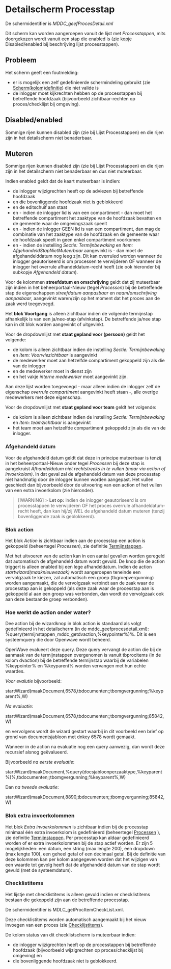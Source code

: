 # Detailscherm Processtap

De schermidentifier is _MDDC_geefProcesDetail.xml_

Dit scherm kan worden aangeroepen vanuit de lijst met _Processtappen_, mits doorgekozen wordt vanuit een stap die enabled is (zie kopje Disabled/enabled bij beschrijving lijst processtappen).

## Probleem

Het scherm geeft een foutmelding:

- er is mogelijk een zelf gedefinieerde schermindeling gebruikt (zie [Scherm(kolom)definitie](/instellen_inrichten/schermdefinitie/README.md)) die niet valide is
- de inlogger moet kijkrechten hebben op de processtappen bij betreffende hoofdzaak (bijvoorbeeld zichtbaar-rechten op proces/checklijst bij omgeving).

## Disabled/enabled

Sommige rijen kunnen disabled zijn (zie bij Lijst Processtappen) en die rijen zijn in het detailscherm niet benaderbaar.

## Muteren

Sommige rijen kunnen disabled zijn (zie bij Lijst Processtappen) en die rijen zijn in het detailscherm niet benaderbaar en dus niet muteerbaar.

Indien enabled geldt dat de kaart muteerbaar is indien:

- de inlogger wijzigrechten heeft op de adviezen bij betreffende hoofdzaak
- en die bovenliggende hoofdzaak niet is geblokkeerd
- en de editschuif aan staat
- en - indien de inlogger lid is van een compartiment - dan moet het betreffende compartiment het zaaktype van de hoofdzaak bevatten en de gemeente waar de omgevingszaak speelt
- en - indien de inlogger GEEN lid is van een compartiment, dan mag de combinatie van het zaaktype van de hoofdzaak en de gemeente waar de hoofdzaak speelt in geen enkel compartiment voorkomen
- en - indien de instelling _Sectie: Termijnbewaking_ en _Item: AfgehandeldStapNietMuteerbaar_ aangevinkt is - dan moet de afgehandelddatum nog leeg zijn. Dit kan overruled worden wanneer de inlogger geautoriseerd is om processen te verwijderen OF wanneer de inlogger het overrule afhandeldatum-recht heeft (zie ook hieronder bij subkopje _Afgehandeld datum_).

Voor de kolommen **streefdatum en omschrijving** geldt dat zij muteerbaar zijn indien in het beheerportaal-Nieuw (tegel _Processen_) bij de betreffende stap de eigenschappen _streefdatum aanpasbaar_ en _naam/omschrijving aanpasbaar_, aangevinkt waren/zijn op het moment dat het proces aan de zaak werd toegevoegd.

Het **blok Voortgang** is alleen zichtbaar indien de volgende termijnstap afhankelijk is van een ja/nee-stap (afvinkstap). De betreffende ja/nee stap kan in dit blok worden aangevinkt of uitgevinkt.

Voor de dropdownlijst met **staat gepland voor (persoon)** geldt het volgende:

- de kolom is alleen zichtbaar indien de instelling _Sectie: Termijnbewaking_ en _Item: Voorwiezichtbaar_ is aangevinkt
- de medewerker moet aan hetzelfde compartiment gekoppeld zijn als die van de inlogger
- en de medewerker moet in dienst zijn
- en het vakje _interne medewerker_ moet aangevinkt zijn.

Aan deze lijst worden toegevoegd - maar alleen indien de inlogger zelf de eigenschap _overrule compartiment_ aangevinkt heeft staan -, alle overige medewerkers met deze eigenschap.

Voor de dropdownlijst met **staat gepland voor team** geldt het volgende:

- de kolom is alleen zichtbaar indien de instelling _Sectie: Termijnbewaking_ en _Item: teamzichtbaar_ is aangevinkt
- het team moet aan hetzelfde compartiment gekoppeld zijn als die van de inlogger.

### Afgehandeld datum

Voor de afgehandeld datum geldt dat deze in principe muteerbaar is tenzij in het beheerportaal-Nieuw onder tegel _Processen_ bij deze stap is aangekruist _Afhandeldatum niet rechtstreeks in te vullen (maar via action of invoerkolom)_. In dat geval zal de afgehandeld datum van deze processtap niet handmatig door de inlogger kunnen worden aangepast. Het vullen geschiedt dan bijvoorbeeld door de uitvoering van een action of het vullen van een extra invoerkolom (zie hieronder).

> [!WARNING] > **Let op:** indien de inlogger geautoriseerd is om processtappen te verwijderen OF het proces overrule afhandeldatum-recht heeft, dan kan hij/zij WEL de afgehandeld datum muteren (tenzij bovenliggende zaak is geblokkeerd).

### Blok action

Het blok _Action_ is zichtbaar indien aan de processtap een action is gekoppeld (beheertegel _Processen_), zie definitie [Termijnstappen](/instellen_inrichten/inrichting_processen/termijnstappen.md).

Met het uitvoeren van de action kan in een aantal gevallen worden geregeld dat automatisch de afgehandeld datum wordt gevuld. De knop die de action triggert is alleen enabled bij een lege afhandeldatum. Indien de action _startwizard(maaknieuwezaak)_ wordt aangeroepen teneinde een vervolgzaak te kiezen, zal automatisch een groep (tbgroepvergunning) worden aangemaakt, die de vervolgzaak verbindt aan de zaak waar de processtap aan is gekoppeld (als deze zaak waar de processtap aan is gekoppeld al aan een groep was verbonden, dan wordt de vervolgzaak ook aan deze bestaande groep verbonden).

### Hoe werkt de action onder water?

Dee action bij de wizardknop in blok action is standaard als volgt gedefinieerd in het detailscherm (in de mddc_geefprocesdetail.xml): %query(termijnstappen_mddc_getdvaction,%keypointer%)%. Dit is een systeemquery die door Openwave wordt beheerd.

OpenWave evalueert deze query. Deze query vervangt de action die bij de aanmaak van de termijnstappen overgenomen is vanuit tbprocitems (in de kolom dvaction) bij de betreffende termijnstap waarbij de variabelen %keypointer% en %keyparent% worden vervangen met hun echte waardes.

_Voor evalutie_ bijvoorbeeld:

startWizard(maakDocument,6578,tbdocumenten;;tbomgvergunning;%keyparent%,W)

_Na evaluatie_:

startWizard(maakDocument,6578,tbdocumenten;;tbomgvergunning;85842,W)

en vervolgens wordt de wizard gestart waarbij in dit voorbeeld een brief op grond van documentsjabloon met dnkey 6578 wordt gemaakt.

Wanneer in de action na evaluatie nog een query aanwezig, dan wordt deze recursief alsnog geëvalueerd.

Bijvoorbeeld _na eerste evaluatie_:

startWizard(maakDocument,%query(docsjabloonperzaaktype,%keyparent%)%,tbdocumenten;;tbomgvergunning;%keyparent%,W)

Dan _na tweede evaluatie_:

startWizard(maakDocument,8890,tbdocumenten;;tbomgvergunning;85842,W)

### Blok extra invoerkolommen

Het blok _Extra invoerkolommen_ is zichtbaar indien bij de processtap minimaal één extra invoerkolom is gedefinieerd (beheertegel [Processen](/probleemoplossing/module_overstijgende_schermen/processen/README.md) ), zie definitie [Termijnstappen](/instellen_inrichten/inrichting_processen/termijnstappen.md). Per processtap kan aldaar gedefinieerd worden of er extra invoerkolommen bij de stap actief worden. Er zijn 5 mogelijkheden: een datum, een string (max lengte 200), een dropdown (max lengte 100), een geheel getal of een decimaal getal. Bij de definitie van deze kolommen kan per kolom aangegeven worden dat het wijzigen van een waarde tot gevolg heeft dat de afgehandeld datum van de stap wordt gevuld (met de systeemdatum).

### Checklistitems

Het lijstje met checklistitems is alleen gevuld indien er checklistitems bestaan die gekoppeld zijn aan de betreffende processtap.

De schermidentifier is MDLC_getProcItemCheckList.xml.

Deze checklistitems worden automatisch aangemaakt bij het nieuw invoegen van een proces (zie [Checklijstitems](/probleemoplossing/module_overstijgende_schermen/checklijsten/lijst_checklistitems.md)).

De kolom status van dit checklistscherm is muteerbaar indien:

- de inlogger wijzigrechten heeft op de processtappen bij betreffende hoofdzaak (bijvoorbeeld wijzigrechten op proces/checklijst bij omgeving) en
- die bovenliggende hoofdzaak niet is geblokkeerd.
